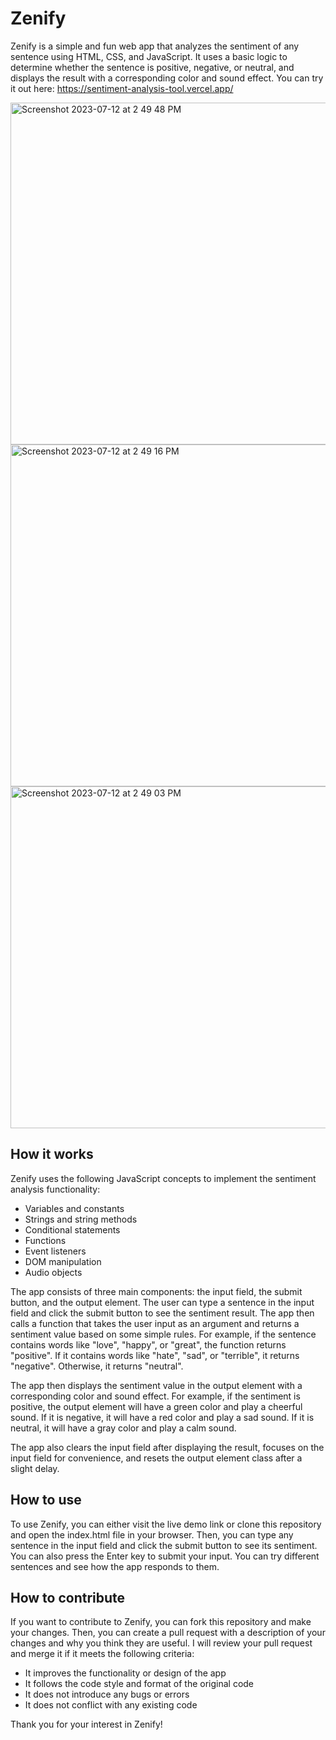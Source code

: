 # Zenify

Zenify is a simple and fun web app that analyzes the sentiment of any sentence using HTML, CSS, and JavaScript. It uses a basic logic to determine whether the sentence is positive, negative, or neutral, and displays the result with a corresponding color and sound effect. You can try it out here: https://sentiment-analysis-tool.vercel.app/

<img width="547" alt="Screenshot 2023-07-12 at 2 49 48 PM" src="https://github.com/shuddha2021/Sentiment_Analysis_Tool/assets/81951239/95389a77-f443-4673-868f-8c16d566d0db">

<img width="547" alt="Screenshot 2023-07-12 at 2 49 16 PM" src="https://github.com/shuddha2021/Sentiment_Analysis_Tool/assets/81951239/a8f440e2-01c2-4280-ab8e-fefeab1a31e4">

<img width="547" alt="Screenshot 2023-07-12 at 2 49 03 PM" src="https://github.com/shuddha2021/Sentiment_Analysis_Tool/assets/81951239/a53b8e55-ebb0-46ae-af4a-176f2a48aabf">



## How it works

Zenify uses the following JavaScript concepts to implement the sentiment analysis functionality:

- Variables and constants
- Strings and string methods
- Conditional statements
- Functions
- Event listeners
- DOM manipulation
- Audio objects

The app consists of three main components: the input field, the submit button, and the output element. The user can type a sentence in the input field and click the submit button to see the sentiment result. The app then calls a function that takes the user input as an argument and returns a sentiment value based on some simple rules. For example, if the sentence contains words like "love", "happy", or "great", the function returns "positive". If it contains words like "hate", "sad", or "terrible", it returns "negative". Otherwise, it returns "neutral".

The app then displays the sentiment value in the output element with a corresponding color and sound effect. For example, if the sentiment is positive, the output element will have a green color and play a cheerful sound. If it is negative, it will have a red color and play a sad sound. If it is neutral, it will have a gray color and play a calm sound.

The app also clears the input field after displaying the result, focuses on the input field for convenience, and resets the output element class after a slight delay.

## How to use

To use Zenify, you can either visit the live demo link or clone this repository and open the index.html file in your browser. Then, you can type any sentence in the input field and click the submit button to see its sentiment. You can also press the Enter key to submit your input. You can try different sentences and see how the app responds to them.

## How to contribute

If you want to contribute to Zenify, you can fork this repository and make your changes. Then, you can create a pull request with a description of your changes and why you think they are useful. I will review your pull request and merge it if it meets the following criteria:

- It improves the functionality or design of the app
- It follows the code style and format of the original code
- It does not introduce any bugs or errors
- It does not conflict with any existing code

Thank you for your interest in Zenify!
